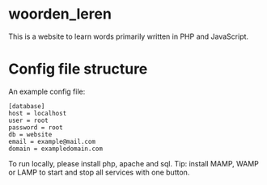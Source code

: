 # woorden_leren

This is a website to learn words primarily written in PHP and JavaScript.


# Config file structure
An example config file:

    [database]
    host = localhost
    user = root
    password = root
    db = website
    email = example@mail.com
    domain = exampledomain.com

To run locally, please install php, apache and sql.
Tip: install MAMP, WAMP or LAMP to start and stop all services with one button.
